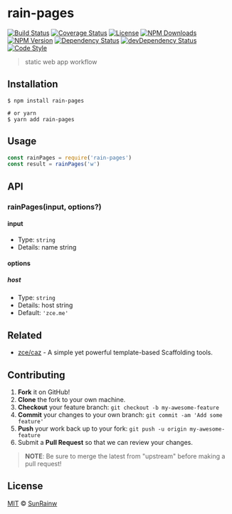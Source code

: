 # rain-pages

[![Build Status][actions-img]][actions-url]
[![Coverage Status][codecov-img]][codecov-url]
[![License][license-img]][license-url]
[![NPM Downloads][downloads-img]][downloads-url]
[![NPM Version][version-img]][version-url]
[![Dependency Status][dependency-img]][dependency-url]
[![devDependency Status][devdependency-img]][devdependency-url]
[![Code Style][style-img]][style-url]

> static web app workflow

## Installation

```shell
$ npm install rain-pages

# or yarn
$ yarn add rain-pages
```

## Usage

<!-- TODO: Introduction of Usage -->

```javascript
const rainPages = require('rain-pages')
const result = rainPages('w')
```

## API

<!-- TODO: Introduction of API -->

### rainPages(input, options?)

#### input

- Type: `string`
- Details: name string

#### options

##### host

- Type: `string`
- Details: host string
- Default: `'zce.me'`

## Related

- [zce/caz](https://github.com/zce/caz) - A simple yet powerful template-based Scaffolding tools.

## Contributing

1. **Fork** it on GitHub!
2. **Clone** the fork to your own machine.
3. **Checkout** your feature branch: `git checkout -b my-awesome-feature`
4. **Commit** your changes to your own branch: `git commit -am 'Add some feature'`
5. **Push** your work back up to your fork: `git push -u origin my-awesome-feature`
6. Submit a **Pull Request** so that we can review your changes.

> **NOTE**: Be sure to merge the latest from "upstream" before making a pull request!

## License

[MIT](LICENSE) &copy; [SunRainw](https://github.com/SunRainw)



[actions-img]: https://img.shields.io/github/workflow/status/SunRainw/rain-pages/CI
[actions-url]: https://github.com/SunRainw/rain-pages/actions
[codecov-img]: https://img.shields.io/codecov/c/github/SunRainw/rain-pages
[codecov-url]: https://codecov.io/gh/SunRainw/rain-pages
[license-img]: https://img.shields.io/github/license/SunRainw/rain-pages
[license-url]: https://github.com/SunRainw/rain-pages/blob/master/LICENSE
[downloads-img]: https://img.shields.io/npm/dm/rain-pages
[downloads-url]: https://npm.im/rain-pages
[version-img]: https://img.shields.io/npm/v/rain-pages
[version-url]: https://npm.im/rain-pages
[dependency-img]: https://img.shields.io/david/SunRainw/rain-pages
[dependency-url]: https://david-dm.org/SunRainw/rain-pages
[devdependency-img]: https://img.shields.io/david/dev/SunRainw/rain-pages
[devdependency-url]: https://david-dm.org/SunRainw/rain-pages?type=dev
[style-img]: https://img.shields.io/badge/code_style-standard-brightgreen
[style-url]: https://standardjs.com
